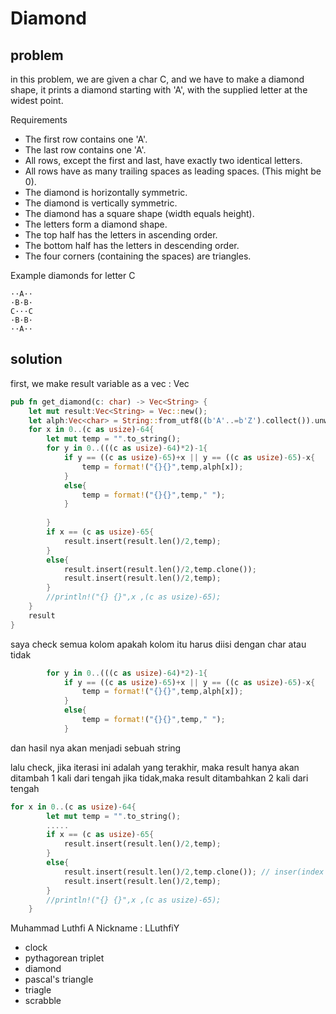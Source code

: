 # Diamond

## problem
in this problem, we are given a char C, and we have to make a diamond shape, it prints a diamond starting with 'A', with the supplied letter at the widest point.

Requirements
- The first row contains one 'A'.
- The last row contains one 'A'.
- All rows, except the first and last, have exactly two identical letters.
- All rows have as many trailing spaces as leading spaces. (This might be 0).
- The diamond is horizontally symmetric.
- The diamond is vertically symmetric.
- The diamond has a square shape (width equals height).
- The letters form a diamond shape.
- The top half has the letters in ascending order.
- The bottom half has the letters in descending order.
- The four corners (containing the spaces) are triangles.

Example
diamonds for letter C
```
··A··
·B·B·
C···C
·B·B·
··A··
```


## solution 
first, we make result variable as a vec : Vec<String> 

```rust
pub fn get_diamond(c: char) -> Vec<String> {
    let mut result:Vec<String> = Vec::new();
    let alph:Vec<char> = String::from_utf8((b'A'..=b'Z').collect()).unwrap().chars().collect();
    for x in 0..(c as usize)-64{
        let mut temp = "".to_string();
        for y in 0..(((c as usize)-64)*2)-1{
            if y == ((c as usize)-65)+x || y == ((c as usize)-65)-x{
                temp = format!("{}{}",temp,alph[x]);
            }
            else{
                temp = format!("{}{}",temp," ");
            }
            
        }
        if x == (c as usize)-65{
            result.insert(result.len()/2,temp);
        }
        else{
            result.insert(result.len()/2,temp.clone());
            result.insert(result.len()/2,temp);
        }
        //println!("{} {}",x ,(c as usize)-65);
    }
    result
}
```
saya check semua kolom apakah kolom itu harus diisi dengan char atau tidak 
```rust 
        for y in 0..(((c as usize)-64)*2)-1{
            if y == ((c as usize)-65)+x || y == ((c as usize)-65)-x{
                temp = format!("{}{}",temp,alph[x]);
            }
            else{
                temp = format!("{}{}",temp," ");
            }
```
dan hasil nya akan menjadi sebuah string


lalu check, jika iterasi ini adalah yang terakhir, maka result hanya akan ditambah 1 kali dari tengah
jika tidak,maka result ditambahkan 2 kali dari tengah

```rust
for x in 0..(c as usize)-64{
        let mut temp = "".to_string();
        .....
        if x == (c as usize)-65{
            result.insert(result.len()/2,temp);
        }
        else{
            result.insert(result.len()/2,temp.clone()); // inser(index element position , element)
            result.insert(result.len()/2,temp);
        }
        //println!("{} {}",x ,(c as usize)-65);
    }
```



Muhammad Luthfi A
Nickname : LLuthfiY
- clock
- pythagorean triplet
- diamond
- pascal's triangle 
- triagle
- scrabble
